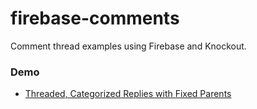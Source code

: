 firebase-comments
=================

Comment thread examples using Firebase and Knockout.

### Demo

- [Threaded, Categorized Replies with Fixed Parents](http://htmlpreview.github.com/?https://github.com/reproveme/firebase-comments/blob/master/threaded-tagged-fixed-parents.html)

